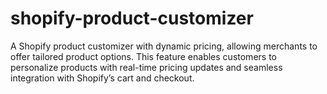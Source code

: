 # shopify-product-customizer
A Shopify product customizer with dynamic pricing, allowing merchants to offer tailored product options. This feature enables customers to personalize products with real-time pricing updates and seamless integration with Shopify’s cart and checkout.
